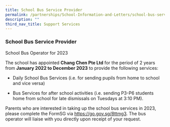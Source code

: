 ```yaml
---
title: School Bus Service Provider
permalink: /partnerships/School-Information-and-Letters/school-bus-service-provider/
description: ""
third_nav_title: Support Services
---
```

### School Bus Service Provider
  

School Bus Operator for 2023

The school has appointed **Chang Chen Pte Ltd** for the period of 2 years from **January 2022 to December 2023** to provide the following services:

* Daily School Bus Services (i.e. for sending pupils from home to school and vice versa) 

* Bus Services for after school activities (i.e. sending P3-P6 students home from school for late dismissals on Tuesdays at 3:10 PM).   

Parents who are interested in taking up the school bus services in 2023, please complete the FormSG via  https://go.gov.sg/8ttmg3. The bus operator will liaise with you directly upon receipt of your request.